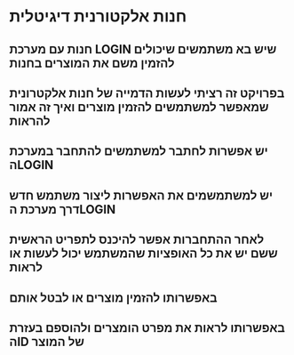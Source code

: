 # חנות אלקטורנית דיגיטלית
## חנות עם מערכת LOGIN שיש בא משתמשים שיכולים להזמין משם את המוצרים בחנות
## בפרויקט זה רציתי לעשות הדמייה של חנות אלקטרונית שמאפשר למשתמשים להזמין מוצרים ואיך זה אמור להראות
## יש אפשרות לחתבר למשתמשים להתחבר במערכת הLOGIN
## יש למשתמשמים את האפשרות ליצור משתמש חדש דרך מערכת הLOGIN
## לאחר ההתחברות אפשר להיכנס לתפריט הראשית ששם יש את כל האופציות שהמשתמש יכול לעשות או לראות
## באפשרותו להזמין מוצרים או לבטל אותם
## באפשרותו לראות את מפרט הומצרים ולהוספם בעזרת הID של המוצר


